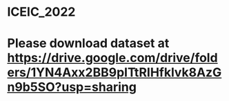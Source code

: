 # ICEIC_2022
# Please download dataset at https://drive.google.com/drive/folders/1YN4Axx2BB9pITtRIHfklvk8AzGn9b5SO?usp=sharing
